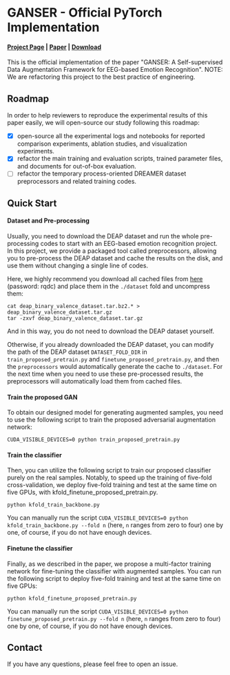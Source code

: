 # GANSER - Official PyTorch Implementation
#### [Project Page](https://github.com/tczhangzhi/PyTorch-GANSER) | [Paper](https://arxiv.org/abs/2109.03124) | [Download](https://pan.baidu.com/s/1olReEiHvWNz-F_wQyYnnWA)
This is the official implementation of the paper "GANSER: A Self-supervised Data Augmentation Framework for EEG-based Emotion Recognition". NOTE: We are refactoring this project to the best practice of engineering.

## Roadmap
In order to help reviewers to reproduce the experimental results of this paper easily, we will open-source our study following this roadmap:

- [x] open-source all the experimental logs and notebooks for reported comparison experiments, ablation studies, and visualization experiments.
- [x] refactor the main training and evaluation scripts, trained  parameter files, and documents for out-of-box evaluation.
- [ ] refactor the temporary process-oriented DREAMER dataset preprocessors and related training codes.

## Quick Start

#### Dataset and Pre-processing

Usually, you need to download the DEAP dataset and run the whole pre-processing codes to start with an EEG-based emotion recognition project. In this project, we provide a packaged tool called preprocessors, allowing you to pre-process the DEAP dataset and cache the results on the disk, and use them without changing a single line of codes.

Here, we highly recommend you download all cached files from [here](https://pan.baidu.com/s/1olReEiHvWNz-F_wQyYnnWA) (password: rqdc) and place them in the `./dataset` fold and uncompress them:

```
cat deap_binary_valence_dataset.tar.bz2.* > deap_binary_valence_dataset.tar.gz
tar -zxvf deap_binary_valence_dataset.tar.gz
```

And in this way, you do not need to download the DEAP dataset yourself.

Otherwise, if you already downloaded the DEAP dataset, you can modify the path of the DEAP dataset `DATASET_FOLD_DIR` in `train_proposed_pretrain.py` and `finetune_proposed_pretrain.py`, and then the `preprocessors` would automatically generate the cache to `./dataset`. For the next time when you need to use these pre-processed results, the preprocessors will automatically load them from cached files.

#### Train the proposed GAN

To obtain our designed model for generating augmented samples, you need to use the following script to train the proposed adversarial augmentation network:

```
CUDA_VISIBLE_DEVICES=0 python train_proposed_pretrain.py
```

#### Train the classifier

Then, you can utilize the following script to train our proposed classifier purely on the real samples. Notably, to speed up the training of five-fold cross-validation, we deploy five-fold training and test at the same time on five GPUs, with kfold_finetune_proposed_pretrain.py.

```
python kfold_train_backbone.py
```

You can manually run the script `CUDA_VISIBLE_DEVICES=0 python kfold_train_backbone.py --fold n` (here, `n` ranges from zero to four) one by one, of course, if you do not have enough devices.

#### Finetune the classifier

Finally, as we described in the paper, we propose a multi-factor training network for fine-tuning the classifier with augmented samples. You can run the following script to deploy five-fold training and test at the same time on five GPUs:

```
python kfold_finetune_proposed_pretrain.py
```

You can manually run the script `CUDA_VISIBLE_DEVICES=0 python finetune_proposed_pretrain.py --fold n` (here, `n` ranges from zero to four) one by one, of course, if you do not have enough devices.

## Contact

If you have any questions, please feel free to open an issue.
